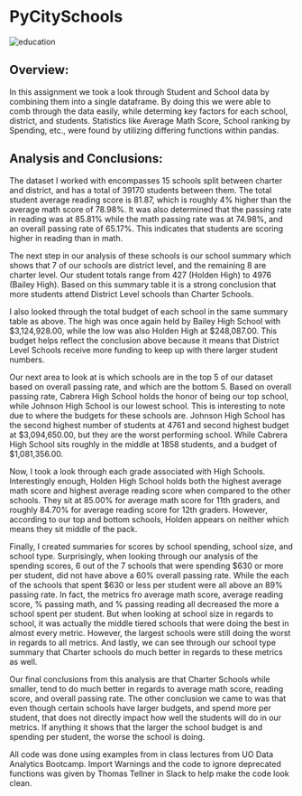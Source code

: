 # PyCitySchools

![education](https://github.com/stoddow313/Pandas-Challenge/assets/134353666/c6943eef-e68c-4dac-813e-a13467731971)


## Overview: 
In this assignment we took a look through Student and School data by combining them into a single dataframe. By doing this we were able to comb through the data easily, while determing key factors for each school, district, and students. Statistics like Average Math Score, School ranking by Spending, etc., were found by utilizing differing functions within pandas. 

## Analysis and Conclusions: 
The dataset I worked with encompasses 15 schools split between charter and district, and has a total of 39170 students between them. The total student average reading score is 81.87, which is roughly 4% higher than the average math score of 78.98%. It was also determined that the passing rate in reading was at 85.81% while the math passing rate was at 74.98%, and an overall passing rate of 65.17%. This indicates that students are scoring higher in reading than in math. 

The next step in our analysis of these schools is our school summary which shows that 7 of our schools are district level, and the remaining 8 are charter level. Our student totals range from 427 (Holden High) to 4976 (Bailey High). Based on this summary table it is a strong conclusion that more students attend District Level schools than Charter Schools. 

I also looked through the total budget of each school in the same summary table as above. The high was once again held by Bailey High School with $3,124,928.00, while the low was also Holden High at $248,087.00. This budget helps reflect the conclusion above because it means that District Level Schools receive more funding to keep up with there larger student numbers. 

Our next area to look at is which schools are in the top 5 of our dataset based on overall passing rate, and which are the bottom 5. Based on overall passing rate, Cabrera High School holds the honor of being our top school, while Johnson High School is our lowest school. This is interesting to note due to where the budgets for these schools are. Johnson High School has the second highest number of students at 4761 and second highest budget at $3,094,650.00, but they are the worst performing school. While Cabrera High School sits roughly in the middle at 1858 students, and a budget of $1,081,356.00. 

Now, I took a look through each grade associated with High Schools. Interestingly enough, Holden High School holds both the highest average math score and highest average reading score when compared to the other schools. They sit at 85.00% for average math score for 11th graders, and roughly 84.70% for average reading score for 12th graders. However, according to our top and bottom schools, Holden appears on neither which means they sit middle of the pack. 

Finally, I created summaries for scores by school spending, school size, and school type. Surprisingly, when looking through our analysis of the spending scores, 6 out of the 7 schools that were spending $630 or more per student, did not have above a 60% overall passing rate. While the each of the schools that spent $630 or less per student were all above an 89% passing rate. In fact, the metrics fro average math score, average reading score, % passing math, and % passing reading all decreased the more a school spent per student. But when looking at school size in regards to school, it was actually the middle tiered schools that were doing the best in almost every metric. However, the largest schools were still doing the worst in regards to all metrics. And lastly, we can see through our school type summary that Charter schools do much better in regards to these metrics as well. 

Our final conclusions from this analysis are that Charter Schools while smaller, tend to do much better in regards to average math score, reading score, and overall passing rate. The other conclusion we came to was that even though certain schools have larger budgets, and spend more per student, that does not directly impact how well the students will do in our metrics. If anything it shows that the larger the school budget is and spending per student, the worse the school is doing. 

All code was done using examples from in class lectures from UO Data Analytics Bootcamp. Import Warnings and the code to ignore deprecated functions was given by Thomas Tellner in Slack to help make the code look clean. 
